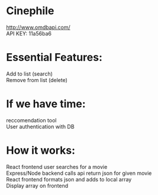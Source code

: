 # Cinephile
http://www.omdbapi.com/  
API KEY: 11a56ba6  

# Essential Features:
Add to list (search)  
Remove from list (delete)  

# If we have time:
reccomendation tool  
User authentication with DB  

# How it works:
React frontend user searches for a movie  
Express/Node backend calls api return json for given movie  
React frontend formats json and adds to local array  
Display array on frontend  
